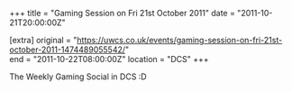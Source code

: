 +++
title = "Gaming Session on Fri 21st October 2011"
date = "2011-10-21T20:00:00Z"

[extra]
original = "https://uwcs.co.uk/events/gaming-session-on-fri-21st-october-2011-1474489055542/"    
end = "2011-10-22T08:00:00Z"
location = "DCS"
+++

The Weekly Gaming Social in DCS :D

